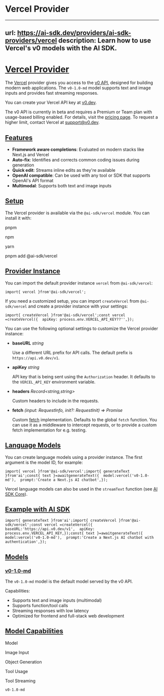 # Vercel Provider


---
url: https://ai-sdk.dev/providers/ai-sdk-providers/vercel
description: Learn how to use Vercel's v0 models with the AI SDK.
---


# [Vercel Provider](#vercel-provider)


The [Vercel](https://vercel.com) provider gives you access to the [v0 API](https://vercel.com/docs/v0/api), designed for building modern web applications. The `v0-1.0-md` model supports text and image inputs and provides fast streaming responses.

You can create your Vercel API key at [v0.dev](https://v0.dev/chat/settings/keys).

The v0 API is currently in beta and requires a Premium or Team plan with usage-based billing enabled. For details, visit the [pricing page](https://v0.dev/pricing). To request a higher limit, contact Vercel at [support@v0.dev](mailto:support@v0.dev).


## [Features](#features)


-   **Framework aware completions**: Evaluated on modern stacks like Next.js and Vercel
-   **Auto-fix**: Identifies and corrects common coding issues during generation
-   **Quick edit**: Streams inline edits as they're available
-   **OpenAI compatible**: Can be used with any tool or SDK that supports OpenAI's API format
-   **Multimodal**: Supports both text and image inputs


## [Setup](#setup)


The Vercel provider is available via the `@ai-sdk/vercel` module. You can install it with:

pnpm

npm

yarn

pnpm add @ai-sdk/vercel


## [Provider Instance](#provider-instance)


You can import the default provider instance `vercel` from `@ai-sdk/vercel`:

```
import{ vercel }from'@ai-sdk/vercel';
```

If you need a customized setup, you can import `createVercel` from `@ai-sdk/vercel` and create a provider instance with your settings:

```
import{ createVercel }from'@ai-sdk/vercel';const vercel =createVercel({  apiKey: process.env.VERCEL_API_KEY??'',});
```

You can use the following optional settings to customize the Vercel provider instance:

-   **baseURL** *string*

    Use a different URL prefix for API calls. The default prefix is `https://api.v0.dev/v1`.

-   **apiKey** *string*

    API key that is being sent using the `Authorization` header. It defaults to the `VERCEL_API_KEY` environment variable.

-   **headers** *Record<string,string>*

    Custom headers to include in the requests.

-   **fetch** *(input: RequestInfo, init?: RequestInit) => Promise<Response>*

    Custom [fetch](https://developer.mozilla.org/en-US/docs/Web/API/fetch) implementation. Defaults to the global `fetch` function. You can use it as a middleware to intercept requests, or to provide a custom fetch implementation for e.g. testing.



## [Language Models](#language-models)


You can create language models using a provider instance. The first argument is the model ID, for example:

```
import{ vercel }from'@ai-sdk/vercel';import{ generateText }from'ai';const{ text }=awaitgenerateText({  model:vercel('v0-1.0-md'),  prompt:'Create a Next.js AI chatbot',});
```

Vercel language models can also be used in the `streamText` function (see [AI SDK Core](/docs/ai-sdk-core)).


## [Example with AI SDK](#example-with-ai-sdk)


```
import{ generateText }from'ai';import{ createVercel }from'@ai-sdk/vercel';const vercel =createVercel({  baseURL:'https://api.v0.dev/v1',  apiKey: process.env.VERCEL_API_KEY,});const{ text }=awaitgenerateText({  model:vercel('v0-1.0-md'),  prompt:'Create a Next.js AI chatbot with authentication',});
```


## [Models](#models)



### [v0-1.0-md](#v0-10-md)


The `v0-1.0-md` model is the default model served by the v0 API.

Capabilities:

-   Supports text and image inputs (multimodal)
-   Supports function/tool calls
-   Streaming responses with low latency
-   Optimized for frontend and full-stack web development


## [Model Capabilities](#model-capabilities)


Model

Image Input

Object Generation

Tool Usage

Tool Streaming

`v0-1.0-md`
